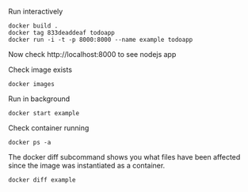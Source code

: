 Run interactively

```
docker build .
docker tag 833deaddeaf todoapp
docker run -i -t -p 8000:8000 --name example todoapp
```

Now check http://localhost:8000 to see nodejs app

Check image exists
```
docker images
```

Run in background

```
docker start example
```

Check container running

```
docker ps -a
```

The docker diff subcommand shows you what files have been affected
since the image was instantiated as a container.

```
docker diff example
```
